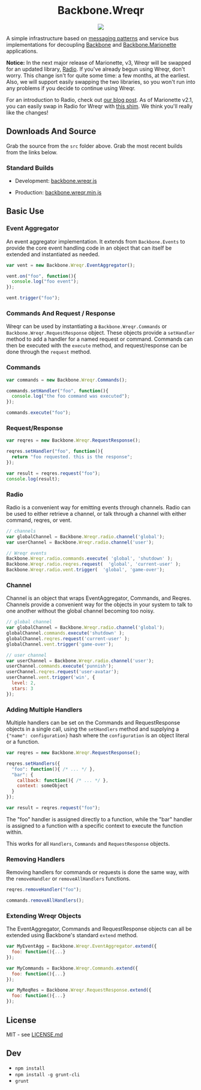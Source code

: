 <h1 align="center">Backbone.Wreqr</h1>
<p align="center">
  <a title='Build Status' href="https://travis-ci.org/marionettejs/backbone.wreqr">
    <img src='https://travis-ci.org/marionettejs/backbone.wreqr.svg' />
  </a>
</p>

A simple infrastructure based on [messaging patterns](http://www.eaipatterns.com/)
and service bus implementations for decoupling [Backbone](http://backbonejs.org)
and [Backbone.Marionette](http://marionettejs.com) applications.

**Notice:** In the next major release of Marionette, v3, Wreqr will be swapped for an updated library,
[Radio](https://github.com/jmeas/backbone.radio). If you've already begun using Wreqr, don't worry. This change
isn't for quite some time: a few months, at the earliest. Also, we will support easily swapping the two libraries, 
so you won't run into any problems if you decide to continue using Wreqr.

For an introduction to Radio, check out
[our blog post](http://blog.marionettejs.com/2014/07/11/introducing-backbone-radio/index.html). As of Marionette v2.1, you can easily
swap in Radio for Wreqr with [this shim](https://gist.github.com/jmeas/7992474cdb1c5672d88b). We think you'll really like the changes!

## Downloads And Source

Grab the source from the `src` folder above. Grab the most recent builds
from the links below.

### Standard Builds

* Development: [backbone.wreqr.js](https://raw.github.com/marionettejs/backbone.wreqr/master/lib/backbone.wreqr.js)

* Production: [backbone.wreqr.min.js](https://raw.github.com/marionettejs/backbone.wreqr/master/lib/backbone.wreqr.min.js)

## Basic Use

### Event Aggregator

An event aggregator implementation. It extends from `Backbone.Events` to
provide the core event handling code in an object that can itself be
extended and instantiated as needed.

```js
var vent = new Backbone.Wreqr.EventAggregator();

vent.on("foo", function(){
  console.log("foo event");
});

vent.trigger("foo");
```

### Commands And Request / Response

Wreqr can be used by instantiating a `Backbone.Wreqr.Commands`
or `Backbone.Wreqr.RequestResponse` object. These objects provide a
`setHandler` method to add a handler for a named request or command.
Commands can then be executed with the `execute` method, and
request/response can be done through the `request` method.

### Commands

```js
var commands = new Backbone.Wreqr.Commands();

commands.setHandler("foo", function(){
  console.log("the foo command was executed");
});

commands.execute("foo");
```

### Request/Response

```js
var reqres = new Backbone.Wreqr.RequestResponse();

reqres.setHandler("foo", function(){
  return "foo requested. this is the response";
});

var result = reqres.request("foo");
console.log(result);
```

### Radio

Radio is a convenient way for emitting events through channels. Radio can be used to either retrieve a channel, or talk through a channel with either command, reqres, or vent.

```js
// channels
var globalChannel = Backbone.Wreqr.radio.channel('global');
var userChannel = Backbone.Wreqr.radio.channel('user');

// Wreqr events
Backbone.Wreqr.radio.commands.execute( 'global', 'shutdown' );
Backbone.Wreqr.radio.reqres.request(  'global', 'current-user' );
Backbone.Wreqr.radio.vent.trigger(  'global', 'game-over');

```

### Channel
Channel is an object that wraps EventAggregator, Commands, and Reqres. Channels provide a convenient way for the objects in your system to talk to one another without the global channel becoming too noisy.

```js
// global channel
var globalChannel = Backbone.Wreqr.radio.channel('global');
globalChannel.commands.execute('shutdown' );
globalChannel.reqres.request('current-user' );
globalChannel.vent.trigger('game-over');

// user channel
var userChannel = Backbone.Wreqr.radio.channel('user');
userChannel.commands.execute('punnish');
userChannel.reqres.request('user-avatar');
userChannel.vent.trigger('win', {
  level: 2,
  stars: 3
});
```

### Adding Multiple Handlers

Multiple handlers can be set on the Commands and RequestResponse
objects in a single call, using the `setHandlers` method and supplying
a `{"name": configuration}` hash where the `configuration` is an
object literal or a function.

```js
var reqres = new Backbone.Wreqr.RequestResponse();

reqres.setHandlers({
  "foo": function(){ /* ... */ },
  "bar": {
    callback: function(){ /* ... */ },
    context: someObject
  }
});

var result = reqres.request("foo");
```

The "foo" handler is assigned directly to a function, while the
"bar" handler is assigned to a function with a specific context
to execute the function within.

This works for all `Handlers`, `Commands` and `RequestResponse`
objects.

### Removing Handlers

Removing handlers for commands or requests is done the
same way, with the `removeHandler` or `removeAllHandlers`
functions.

```js
reqres.removeHandler("foo");

commands.removeAllHandlers();
```

### Extending Wreqr Objects

The EventAggregator, Commands and RequestResponse objects can all be
extended using Backbone's standard `extend` method.

```js
var MyEventAgg = Backbone.Wreqr.EventAggregator.extend({
  foo: function(){...}
});

var MyCommands = Backbone.Wreqr.Commands.extend({
  foo: function(){...}
});

var MyReqRes = Backbone.Wreqr.RequestResponse.extend({
  foo: function(){...}
});
```

## License

MIT - see [LICENSE.md](https://raw.github.com/marionettejs/backbone.wreqr/master/LICENSE.md)

## Dev
* `npm install`
* `npm install -g grunt-cli`
* `grunt`

